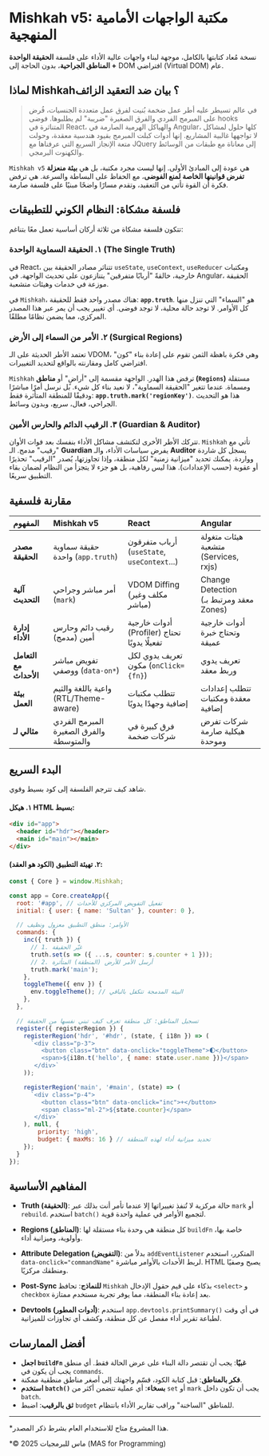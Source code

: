 
# Mishkah v5: مكتبة الواجهات الأمامية المنهجية

نسخة مُعاد كتابتها بالكامل، موجهة لبناء واجهات عالية الأداء على فلسفة **الحقيقة الواحدة + المناطق الجراحية**، بدون الحاجة إلى DOM افتراضي (Virtual DOM) عام.

## لماذا Mishkah؟ بيان ضد التعقيد الزائف

> في عالم تسيطر عليه أطر عمل ضخمة بُنيت لفرق عمل متعددة الجنسيات، فُرض على المبرمج الفردي والفرق الصغيرة "ضريبة" لم يطلبوها. فوضى hooks المتناثرة في React، والهياكل الهرمية الصارمة في Angular، كلها حلول لمشاكل لا تواجهها غالبية المشاريع. إنها أدوات كبلت المبرمج بقيود هندسية معقدة، وحولت متعة الإنجاز السريع التي عرفناها مع JQuery إلى معاناة مع طبقات من الوسائط والكهنوت البرمجي.

`Mishkah v5` هي عودة إلى المبادئ الأولى. إنها ليست مجرد مكتبة، بل هي **بيئة منعزلة تفرض قوانينها الخاصة لمنع الفوضى**، مع الحفاظ على البساطة والسرعة. هي ترفض فكرة أن القوة تأتي من التعقيد، وتقدم مسارًا واضحًا مبنيًا على فلسفة صارمة.

## فلسفة مشكاة: النظام الكوني للتطبيقات

تتكون فلسفة مشكاة من ثلاثة أركان أساسية تعمل معًا بتناغم:

### ١. الحقيقة السماوية الواحدة (The Single Truth)

في React، تتناثر مصادر الحقيقة بين `useState`, `useContext`, `useReducer` ومكتبات خارجية، خالقةً "أربابًا متفرقين" يتنازعون على تحديث الواجهة. في Angular، الحقيقة موزعة في خدمات وهيئات متشعبة.

في `Mishkah`، هناك مصدر واحد فقط للحقيقة: **`app.truth`**. هو "السماء" التي تنزل منها كل الأوامر. لا توجد حالة محلية، لا توجد فوضى. أي تغيير يجب أن يمر عبر هذا المصدر المركزي، مما يضمن نظامًا مطلقًا.

### ٢. الأمر من السماء إلى الأرض (Surgical Regions)

تعتمد الأطر الحديثة على الـ VDOM، وهي فكرة باهظة الثمن تقوم على إعادة بناء "كون" افتراضي كامل ومقارنته بالواقع لتحديد التغييرات.

`Mishkah` ترفض هذا الهدر. الواجهة مقسمة إلى "أراضٍ" أو **مناطق (`Regions`)** مستقلة ومسماة. عندما تتغير "الحقيقة السماوية"، لا نعيد بناء كل شيء. بل نرسل أمرًا مباشرًا ودقيقًا للمنطقة المتأثرة فقط: **`app.truth.mark('regionKey')`**. هذا هو التحديث الجراحي، فعال، سريع، وبدون وسائط.

### ٣. الرقيب الدائم والحارس الأمين (Guardian & Auditor)

تتركك الأطر الأخرى لتكتشف مشاكل الأداء بنفسك بعد فوات الأوان. `Mishkah` تأتي مع "رقيب" مدمج. الـ **Guardian** يفرض سياسات الأداء، والـ **Auditor** يسجل كل شاردة وواردة. يمكنك تحديد "ميزانية زمنية" لكل منطقة، وإذا تجاوزتها، يُصدر "الرقيب" تحذيرًا أو عقوبة (حسب الإعدادات). هذا ليس رفاهية، بل هو جزء لا يتجزأ من النظام لضمان بقاء التطبيق سريعًا.

## مقارنة فلسفية

| المفهوم | Mishkah v5 | React | Angular |
| :--- | :--- | :--- | :--- |
| **مصدر الحقيقة** | حقيقة سماوية واحدة (`app.truth`) | أرباب متفرقون (`useState`, `useContext`...) | هيئات متغولة متشعبة (Services, rxjs) |
| **آلية التحديث** | أمر مباشر وجراحي (`mark`) | VDOM Diffing (مكلف وغير مباشر) | Change Detection (معقد ومرتبط بـ Zones) |
| **إدارة الأداء** | رقيب دائم وحارس أمين (مدمج) | أدوات خارجية (Profiler) تحتاج تفعيلًا يدويًا | أدوات خارجية وتحتاج خبرة عميقة |
| **التعامل مع الأحداث** | تفويض مباشر ووصفي (`data-on*`) | تعريف يدوي لكل مكون (`onClick={fn}`) | تعريف يدوي وربط معقد |
| **بيئة العمل** | واعية باللغة والثيم (RTL/Theme-aware) | تتطلب مكتبات إضافية وجهدًا يدويًا | تتطلب إعدادات معقدة ومكتبات إضافية |
| **مثالي لـ** | المبرمج الفردي والفرق الصغيرة والمتوسطة | فرق كبيرة في شركات ضخمة | شركات تفرض هيكلية صارمة وموحدة |

## البدء السريع

شاهد كيف تترجم الفلسفة إلى كود بسيط وقوي.

#### ١. هيكل HTML بسيط:

```html
<div id="app">
  <header id="hdr"></header>
  <main id="main"></main>
</div>
```

#### ٢. تهيئة التطبيق (الكود هو العقد):

```javascript
const { Core } = window.Mishkah;

const app = Core.createApp({
  root: '#app', // تفعيل التفويض المركزي للأحداث
  initial: { user: { name: 'Sultan' }, counter: 0 },

  // الأوامر: منطق التطبيق معزول ونظيف
  commands: {
    inc({ truth }) {
      // 1. غيّر الحقيقة
      truth.set(s => ({ ...s, counter: s.counter + 1 }));
      // 2. أرسل الأمر للأرض (المنطقة) المتأثرة
      truth.mark('main'); 
    },
    toggleTheme({ env }) { 
      env.toggleTheme(); // البيئة المدمجة تتكفل بالباقي
    },
  },

  // تسجيل المناطق: كل منطقة تعرف كيف تبني نفسها من الحقيقة
  register({ registerRegion }) {
    registerRegion('hdr', '#hdr', (state, { i18n }) => (
      `<div class="p-3">
         <button class="btn" data-onclick="toggleTheme">🌓</button>
         <span>${i18n.t('hello', { name: state.user.name })}</span>
       </div>`
    ));

    registerRegion('main', '#main', (state) => (
      `<div class="p-4">
         <button class="btn" data-onclick="inc">+</button>
         <span class="ml-2">${state.counter}</span>
       </div>`
    ), null, { 
        priority: 'high', 
        budget: { maxMs: 16 } // تحديد ميزانية أداء لهذه المنطقة
    });
  }
});
```

## المفاهيم الأساسية

  - **Truth (الحقيقة)**: حالة مركزية لا تُنفذ تغييراتها إلا عندما تأمر أنت بذلك عبر `mark` أو `rebuild`. استخدم `batch()` لتجميع الأوامر في عملية واحدة قوية.

  - **Regions (المناطق)**: كل منطقة هي وحدة بناء مستقلة لها `buildFn` خاصة بها، وأولوية، وميزانية أداء.

  - **Attribute Delegation (التفويض)**: بدلاً من `addEventListener` المتكرر، استخدم `data-onclick="commandName"` لربط الأحداث بالأوامر مباشرة. HTML يصبح وصفيًا ومنطقك مركزيًا.

  - **Post-Sync للنماذج**: تحافظ `Mishkah` بذكاء على قيم حقول الإدخال `<select>` و `checkbox` بعد إعادة بناء المنطقة، مما يوفر تجربة مستخدم ممتازة.

  - **Devtools (أدوات المطور)**: استخدم `app.devtools.printSummary()` في أي وقت لطباعة تقرير أداء مفصل عن كل منطقة، وكشف أي تجاوزات للميزانية.

## أفضل الممارسات

  * **اجعل `buildFn` غبيًا**: يجب أن تقتصر دالة البناء على عرض الحالة فقط. أي منطق يجب أن يكون في `commands`.
  * **فكر بالمناطق**: قبل كتابة الكود، قسّم واجهتك إلى أصغر مناطق منطقية ممكنة.
  * **استخدم `batch()` بسخاء**: أي عملية تتضمن أكثر من `set` أو `mark` يجب أن تكون داخل `batch`.
  * **ثق بالرقيب**: اضبط `budget` للمناطق "الساخنة" وراقب تقارير الأداء بانتظام.

-----

 *هذا المشروع متاح للاستخدام العام بشرط ذكر المصدر.

 *© 2025 ماس للبرمجيات (MAS for Programming)
